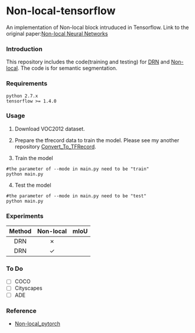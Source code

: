 # Non-local-tensorflow

An implementation of Non-local block intruduced in Tensorflow.
Link to the original paper:[Non-local Neural Networks](https://arxiv.org/pdf/1711.07971.pdf)

### Introduction
This repository includes the code(training and testing) for [DRN](https://arxiv.org/pdf/1705.09914.pdf) and [Non-local](https://arxiv.org/pdf/1711.07971.pdf). The code is for semantic segmentation.

### Requirements
```
python 2.7.x
tensorflow >= 1.4.0
```

### Usage
1. Download VOC2012 dataset.<br>
2. Prepare the tfrecord data to train the model. Please see my another repository [Convert_To_TFRecord](https://github.com/Tramac/Convert_To_TFRecord).<br>

3. Train the model<br>
```
#the parameter of --mode in main.py need to be "train"
python main.py
```
4. Test the model<br>
```
#the parameter of --mode in main.py need to be "test"
python main.py
```

### Experiments
|Method|Non-local|mIoU|
|:-----:|:-----:|:-----:
|DRN|✗||
|DRN|✓||

### To Do
- [ ] COCO
- [ ] Cityscapes
- [ ] ADE

### Reference
* [Non-local_pytorch](https://github.com/AlexHex7/Non-local_pytorch)
